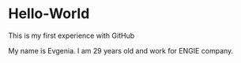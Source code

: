# Hello-World
This is my first experience with GitHub

My name is Evgenia. I am 29 years old and work for ENGIE company. 
